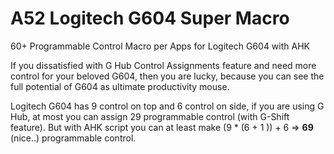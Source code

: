 # A52 Logitech G604 Super Macro
60+ Programmable Control Macro per Apps for Logitech G604 with AHK

If you dissatisfied with G Hub Control Assignments feature and need more control for your beloved G604, then you are lucky, because you can see the full potential of G604 as ultimate productivity mouse. 

Logitech G604 has 9 control on top and 6 control on side, if you are using G Hub, at most you can assign 29 programmable control (with G-Shift feature).
But with AHK script you can at least make (9 * (6 + 1 )) + 6 => **69** (nice..) programmable control.
